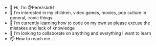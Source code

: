 - 👋 Hi, I’m @Perezsbr91
- 👀 I’m interested in my children, video games, movies, pop culture in general, ironic things
- 🌱 I’m currently learning how to code on my own so please excuse the mistakes and lack of knowledge
- 💞️ I’m looking to collaborate on anything and everything I want to learn
- 📫 How to reach me ...

<!---
Perezsbr91/Perezsbr91 is a ✨ special ✨ repository because its `README.md` (this file) appears on your GitHub profile.
You can click the Preview link to take a look at your changes.
--->
